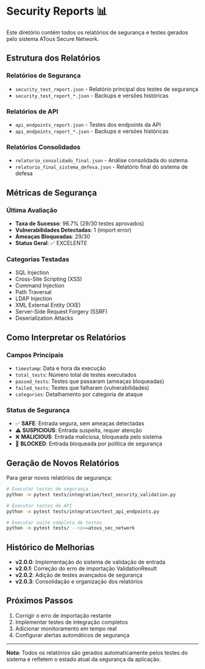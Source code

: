 # Security Reports 📊

Este diretório contém todos os relatórios de segurança e testes gerados pelo sistema ATous Secure Network.

## Estrutura dos Relatórios

### Relatórios de Segurança
- `security_test_report.json` - Relatório principal dos testes de segurança
- `security_test_report_*.json` - Backups e versões históricas

### Relatórios de API
- `api_endpoints_report.json` - Testes dos endpoints da API
- `api_endpoints_report_*.json` - Backups e versões históricas

### Relatórios Consolidados
- `relatorio_consolidado_final.json` - Análise consolidada do sistema
- `relatorio_final_sistema_defesa.json` - Relatório final do sistema de defesa

## Métricas de Segurança

### Última Avaliação
- **Taxa de Sucesso**: 96.7% (29/30 testes aprovados)
- **Vulnerabilidades Detectadas**: 1 (import error)
- **Ameaças Bloqueadas**: 29/30
- **Status Geral**: ✅ EXCELENTE

### Categorias Testadas
- SQL Injection
- Cross-Site Scripting (XSS)
- Command Injection
- Path Traversal
- LDAP Injection
- XML External Entity (XXE)
- Server-Side Request Forgery (SSRF)
- Deserialization Attacks

## Como Interpretar os Relatórios

### Campos Principais
- `timestamp`: Data e hora da execução
- `total_tests`: Número total de testes executados
- `passed_tests`: Testes que passaram (ameaças bloqueadas)
- `failed_tests`: Testes que falharam (vulnerabilidades)
- `categories`: Detalhamento por categoria de ataque

### Status de Segurança
- ✅ **SAFE**: Entrada segura, sem ameaças detectadas
- ⚠️ **SUSPICIOUS**: Entrada suspeita, requer atenção
- ❌ **MALICIOUS**: Entrada maliciosa, bloqueada pelo sistema
- 🚫 **BLOCKED**: Entrada bloqueada por política de segurança

## Geração de Novos Relatórios

Para gerar novos relatórios de segurança:

```bash
# Executar testes de segurança
python -m pytest tests/integration/test_security_validation.py

# Executar testes de API
python -m pytest tests/integration/test_api_endpoints.py

# Executar suite completa de testes
python -m pytest tests/ --cov=atous_sec_network
```

## Histórico de Melhorias

- **v2.0.0**: Implementação do sistema de validação de entrada
- **v2.0.1**: Correção do erro de importação ValidationResult
- **v2.0.2**: Adição de testes avançados de segurança
- **v2.0.3**: Consolidação e organização dos relatórios

## Próximos Passos

1. Corrigir o erro de importação restante
2. Implementar testes de integração completos
3. Adicionar monitoramento em tempo real
4. Configurar alertas automáticos de segurança

---

**Nota**: Todos os relatórios são gerados automaticamente pelos testes do sistema e refletem o estado atual da segurança da aplicação.